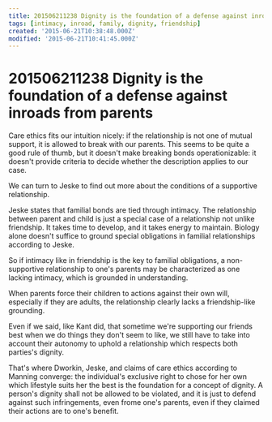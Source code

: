 ```yaml
---
title: 201506211238 Dignity is the foundation of a defense against inroads from parents
tags: [intimacy, inroad, family, dignity, friendship]
created: '2015-06-21T10:38:48.000Z'
modified: '2015-06-21T10:41:45.000Z'
---
```


# 201506211238 Dignity is the foundation of a defense against inroads from parents

Care ethics fits our intuition nicely: if the relationship is not one of mutual support, it is allowed to break with our parents. This seems to be quite a good rule of thumb, but it doesn't make breaking bonds operationizable: it doesn't provide criteria to decide whether the description applies to our case.

We can turn to Jeske to find out more about the conditions of a supportive relationship.

Jeske states that familial bonds are tied through intimacy. The relationship between parent and child is just a special case of a relationship not unlike friendship. It takes time to develop, and it takes energy to maintain. Biology alone doesn't suffice to ground special obligations in familial relationships according to Jeske.

So if intimacy like in friendship is the key to familial obligations, a non-supportive relationship to one's parents may be characterized as one lacking intimacy, which is grounded in understanding.

When parents force their children to actions against their own will, especially if they are adults, the relationship clearly lacks a friendship-like grounding.

Even if we said, like Kant did, that sometime we're supporting our friends best when we do things they don't seem to like, we still have to take into account their autonomy to uphold a relationship which respects both parties's dignity.

That's where Dworkin, Jeske, and claims of care ethics according to Manning converge: the individual's exclusive right to chose for her own which lifestyle suits her the best is the foundation for a concept of dignity. A person's dignity shall not be allowed to be violated, and it is just to defend against such infringements, even frome one's parents, even if they claimed their actions are to one's benefit.
